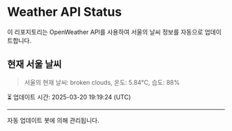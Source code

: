 
# Weather API Status

이 리포지토리는 OpenWeather API를 사용하여 서울의 날씨 정보를 자동으로 업데이트합니다.

## 현재 서울 날씨
> 서울의 현재 날씨: broken clouds, 온도: 5.84°C, 습도: 88%

⏳ 업데이트 시간: 2025-03-20 19:19:24 (UTC)

---
자동 업데이트 봇에 의해 관리됩니다.
